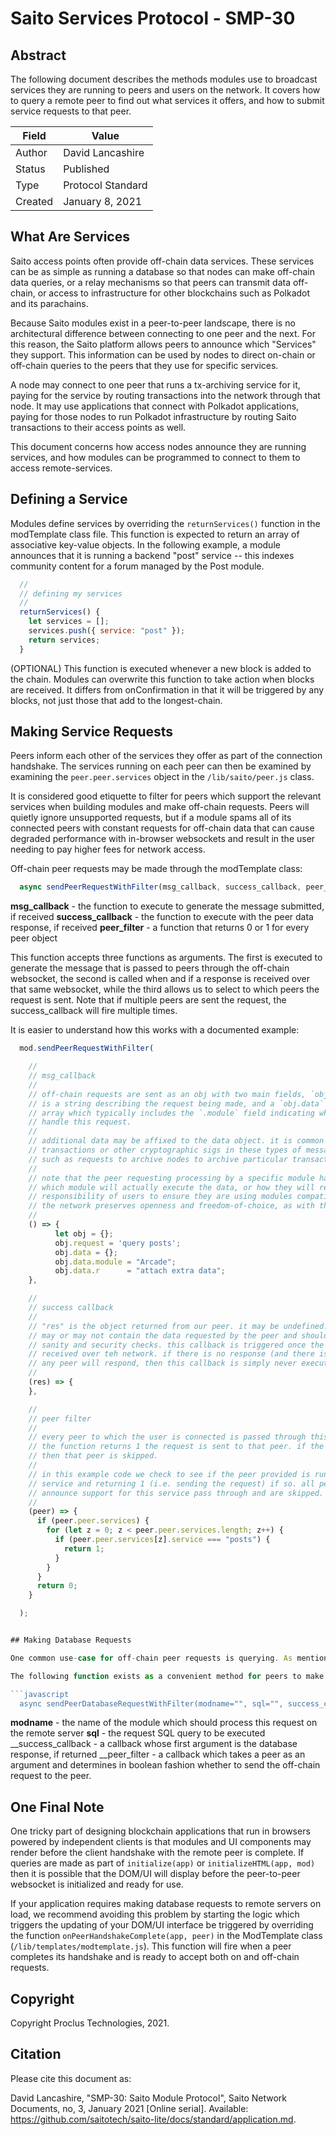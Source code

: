 # Saito Services Protocol - SMP-30


## Abstract 

The following document describes the methods modules use to broadcast services they are running to peers and users on the network. It covers how to query a remote peer to find out what services it offers, and how to submit service requests to that peer.

| Field   | Value             |
| ------- | ----------------- |
| Author  | David Lancashire  |
| Status  | Published         |
| Type    | Protocol Standard |
| Created | January 8, 2021   |

## What Are Services

Saito access points often provide off-chain data services. These services can be as simple as running a database so that nodes can make off-chain data queries, or a relay mechanisms so that peers can transmit data off-chain, or access to infrastructure for other blockchains such as Polkadot and its parachains.

Because Saito modules exist in a peer-to-peer landscape, there is no architectural difference between connecting to one peer and the next. For this reason, the Saito platform allows peers to announce which "Services" they support. This information can be used by nodes to direct on-chain or off-chain queries to the peers that they use for specific services.

A node may connect to one peer that runs a tx-archiving service for it, paying for the service by routing transactions into the network through that node. It may use applications that connect with Polkadot applications, paying for those nodes to run Polkadot infrastructure by routing Saito transactions to their access points as well.

This document concerns how access nodes announce they are running services, and how modules can be programmed to connect to them to access remote-services.



## Defining a Service

Modules define services by overriding the `returnServices()` function in the modTemplate class file. This function is expected to return an array of associative key-value objects. In the following example, a module announces that it is running a backend "post" service -- this indexes community content for a forum managed by the Post module. 

```javascript
  //
  // defining my services
  //
  returnServices() {
    let services = [];
    services.push({ service: "post" });
    return services;
  }
```

(OPTIONAL) This function is executed whenever a new block is added to the chain. Modules can overwrite this function to take action when blocks are received. It differs from onConfirmation in that it will be triggered by any blocks, not just those that add to the longest-chain.




## Making Service Requests

Peers inform each other of the services they offer as part of the connection handshake. The services running on each peer can then be examined by examining the `peer.peer.services` object in the `/lib/saito/peer.js` class.

It is considered good etiquette to filter for peers which support the relevant services when building modules and make off-chain requests. Peers will quietly ignore unsupported requests, but if a module spams all of its connected peers with constant requests for off-chain data that can cause degraded performance with in-browser websockets and result in the user needing to pay higher fees for network access.

Off-chain peer requests may be made through the modTemplate class:


```javascript
  async sendPeerRequestWithFilter(msg_callback, success_callback, peer_filter) {}
```

__msg_callback__ - the function to execute to generate the message submitted, if received
__success_callback__ - the function to execute with the peer data response, if received
__peer_filter__ - a function that returns 0 or 1 for every peer object

This function accepts three functions as arguments. The first is executed to generate the message that is passed to peers through the off-chain websocket, the second is called when and if a response is received over that same websocket, while the third allows us to select to which peers the request is sent. Note that if multiple peers are sent the request, the success_callback will fire multiple times.

It is easier to understand how this works with a documented example:

```javascript
  mod.sendPeerRequestWithFilter(

    //
    // msg_callback
    //
    // off-chain requests are sent as an obj with two main fields, `obj.request` which
    // is a string describing the request being made, and a `obj.data` associative-
    // array which typically includes the `.module` field indicating which module should
    // handle this request.
    //
    // additional data may be affixed to the data object. it is common to send signed
    // transactions or other cryptographic sigs in these types of messages, for instance,
    // such as requests to archive nodes to archive particular transactions.
    //
    // note that the peer requesting processing by a specific module has no guarantee of 
    // which module will actually execute the data, or how they will respond. it is the 
    // responsibility of users to ensure they are using modules compatible with peers, 
    // the network preserves openness and freedom-of-choice, as with the HTML protocol.
    //
    () => {
          let obj = {};
          obj.request = 'query posts';
          obj.data = {};
          obj.data.module = "Arcade";
          obj.data.r      = "attach extra data";
    },

    //
    // success callback
    //
    // "res" is the object returned from our peer. it may be undefined. it may be null. it
    // may or may not contain the data requested by the peer and should be subject to 
    // sanity and security checks. this callback is triggered once the object has been
    // received over teh network. if there is no response (and there is no guarantee that
    // any peer will respond, then this callback is simply never executed.
    //
    (res) => {
    },

    //
    // peer filter 
    //
    // every peer to which the user is connected is passed through this filter callback. if
    // the function returns 1 the request is sent to that peer. if the function returns 0
    // then that peer is skipped.
    //
    // in this example code we check to see if the peer provided is running the "posts"
    // service and returning 1 (i.e. sending the request) if so. all peers that do not 
    // announce support for this service pass through and are skipped.
    //
    (peer) => {
      if (peer.peer.services) {
        for (let z = 0; z < peer.peer.services.length; z++) {
          if (peer.peer.services[z].service === "posts") {
            return 1;
          }
        }
      }
      return 0;
    }

  );


## Making Database Requests

One common use-case for off-chain peer requests is querying. As mentioned in our [Application protocol](application.md), modules that create an `/sql` subdirectory and place table definition files in there will automatically create tables.

The following function exists as a convenient method for peers to make SQL queries on remote databases. As with other off-chain requests, there is no guarantee that peers will provide data in response to requests or return data in the expected format. The following standard is used by core Saito applications:

```javascript
  async sendPeerDatabaseRequestWithFilter(modname="", sql="", success_callback=null, peerfilter=null) {}
```

__modname__ - the name of the module which should process this request on the remote server
__sql__ - the request SQL query to be executed
__success_callback - a callback whose first argument is the database response, if returned
__peer_filter - a callback which takes a peer as an argument and determines in boolean fashion whether to send the off-chain request to the peer.


## One Final Note

One tricky part of designing blockchain applications that run in browsers powered by independent clients is that modules and UI components may render before the client handshake with the remote peer is complete. If queries are made as part of `initialize(app)` or `initializeHTML(app, mod)` then it is possible that the DOM/UI will display before the peer-to-peer websocket is initialized and ready for use.

If your application requires making database requests to remote servers on load, we recommend avoiding this problem by starting the logic which triggers the updating of your DOM/UI interface be triggered by overriding the function `onPeerHandshakeComplete(app, peer)` in the ModTemplate class (`/lib/templates/modtemplate.js`). This function will fire when a peer completes its handshake and is ready to accept both on and off-chain requests.



## Copyright
Copyright Proclus Technologies, 2021.

## Citation
Please cite this document as:

David Lancashire, "SMP-30: Saito Module Protocol", Saito Network Documents, no, 3, January 2021 [Online serial]. Available: https://github.com/saitotech/saito-lite/docs/standard/application.md.


